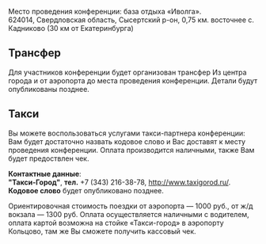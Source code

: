 Место проведения конференции: база отдыха «Иволга».  
624014, Свердловская область, Сысертский р-он, 0,75 км. восточнее с. Кадниково (30 км от Екатеринбурга)


## Трансфер

Для участников конференции будет организован трансфер Из центра города и от аэропорта до места проведения конференции. Детали будут опубликованы позднее.

## Такси
Вы можете воспользоваться услугами такси-партнера конференции: Вам будет достаточно назвать кодовое слово и Вас доставят к месту проведения конференции. Оплата производится наличными, также Вам будет предоствлен чек.

**Контактные данные**:  
**"Такси-Город"**, **тел.** +7 (343) 216-38-78, http://www.taxigorod.ru/.  
**Кодовое слово** будет опубликовано позднее.

Ориентировочная стоимость поездки от аэропорта — 1000 руб., от ж/д вокзала — 1300 руб. Оплата осуществляется наличными с водителем, оплата картой возможна на стойке «Такси-город» в аэропорту Кольцово, там же Вы сможете получить кассовый чек.
